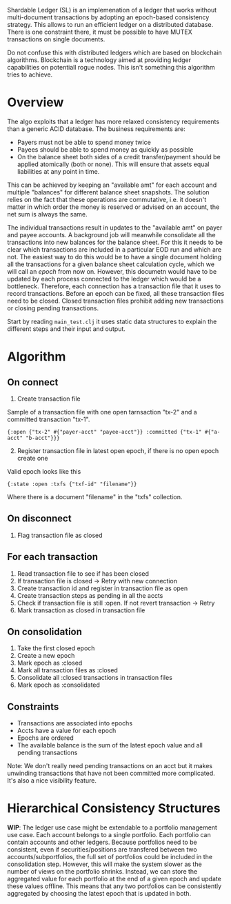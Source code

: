 Shardable Ledger (SL) is an implemenation of a ledger that works without multi-document transactions by adopting an epoch-based consistency strategy. This allows to run an efficient ledger on a distributed database. There is one constraint there, it must be possible to have MUTEX transactions on single documents.

Do not confuse this with distributed ledgers which are based on blockchain algorithms. Blockchain is a technology aimed at providing ledger capabilities on potentiall rogue nodes. This isn't something this algorithm tries to achieve.

# Overview

The algo exploits that a ledger has more relaxed consistency requirements than a generic ACID database. The business requirements are:

- Payers must not be able to spend money twice
- Payees should be able to spend money as quickly as possible
- On the balance sheet both sides of a credit transfer/payment should be applied atomically (both or none). This will ensure that assets equal liabilities at any point in time.

This can be achieved by keeping an "available amt" for each account and multiple "balances" for different balance sheet snapshots. The solution relies on the fact that these operations are commutative, i.e. it doesn't matter in which order the money is reserved or advised on an account, the net sum is always the same.

The individual transactions result in updates to the "available amt" on payer and payee accounts. A background job will meanwhile consolidate all the transactions into new balances for the balance sheet. For this it needs to be clear which transactions are included in a particular EOD run and which are not. The easiest way to do this would be to have a single document holding all the transactions for a given balance sheet calculation cycle, which we will call an _epoch_ from now on. However, this documetn would have to be updated by each process connected to the ledger which would be a bottleneck. Therefore, each connection has a transaction file that it uses to record transactions. Before an epoch can be fixed, all these transaction files need to be closed. Closed transaction files prohibit adding new transactions or closing pending transactions.

Start by reading `main_test.clj` it uses static data structures to explain the different steps and their input and output. 


Algorithm 
====

On connect
---

1. Create transaction file

Sample of a transaction file with one open tarnsaction "tx-2" and a committed transaction "tx-1".

```edn
{:open {"tx-2" #{"payer-acct" "payee-acct"}} :committed {"tx-1" #{"a-acct" "b-acct"}}}
```

2. Register transaction file in latest open epoch, if there is no open epoch create one

Valid epoch looks like this

```edn
{:state :open :txfs {"txf-id" "filename"}}
```

Where there is a document "filename" in the "txfs" collection.

On disconnect
-------------

1. Flag transaction file as closed

For each transaction
-------------

1. Read transaction file to see if has been closed
2. If transaction file is closed -> Retry with new connection
3. Create transaction id and register in transaction file as open
4. Create transaction steps as pending in all the accts
5. Check if transaction file is still :open. If not revert transaction -> Retry
5. Mark transaction as closed in transaction file

On consolidation
-------------

1. Take the first closed epoch
1. Create a new epoch
2. Mark epoch as :closed
3. Mark all transaction files as :closed
4. Consolidate all :closed transactions in transaction files
5. Mark epoch as :consolidated


Constraints
---

- Transactions are associated into epochs
- Accts have a value for each epoch 
- Epochs are ordered
- The available balance is the sum of the latest epoch value and all pending transactions

Note: We don't really need pending transactions on an acct but it makes unwinding transactions that have not been committed more complicated. It's also a nice visibility feature.

Hierarchical Consistency Structures
====

**WIP**: The ledger use case might be extendable to a portfolio management use case. Each account belongs to a single portfolio. Each portfolio can contain accounts and other ledgers. Because portfolios need to be consistent, even if securities/positions are transfered between two accounts/subportfolios, the full set of portfolios could be included in the consolidation step. However, this will make the system slower as the number of views on the portfolio shrinks. Instead, we can store the aggregated value for each portfolio at the end of a given epoch and update these values offline. This means that any two portfolios can be consistently aggregated by choosing the latest epoch that is updated in both.